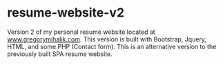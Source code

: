 resume-website-v2
=================
Version 2 of my personal resume website located at www.gregorymihalik.com.
This version is built with Bootstrap, Jquery, HTML, and some PHP (Contact form).
This is an alternative version to the previously built SPA resume website. 
